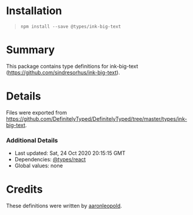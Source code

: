 # Installation
> `npm install --save @types/ink-big-text`

# Summary
This package contains type definitions for ink-big-text (https://github.com/sindresorhus/ink-big-text).

# Details
Files were exported from https://github.com/DefinitelyTyped/DefinitelyTyped/tree/master/types/ink-big-text.

### Additional Details
 * Last updated: Sat, 24 Oct 2020 20:15:15 GMT
 * Dependencies: [@types/react](https://npmjs.com/package/@types/react)
 * Global values: none

# Credits
These definitions were written by [aaronleopold](https://github.com/aaronleopold).
